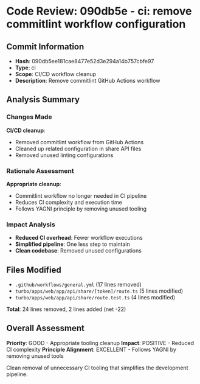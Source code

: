 # Code Review: 090db5e - ci: remove commitlint workflow configuration

## Commit Information

- **Hash**: 090db5ee181cae8477e52d3e294a14b757cbfe97
- **Type**: ci
- **Scope**: CI/CD workflow cleanup
- **Description**: Remove commitlint GitHub Actions workflow

## Analysis Summary

### Changes Made

**CI/CD cleanup**:

- Removed commitlint workflow from GitHub Actions
- Cleaned up related configuration in share API files
- Removed unused linting configurations

### Rationale Assessment

**Appropriate cleanup**:

- Commitlint workflow no longer needed in CI pipeline
- Reduces CI complexity and execution time
- Follows YAGNI principle by removing unused tooling

### Impact Analysis

- **Reduced CI overhead**: Fewer workflow executions
- **Simplified pipeline**: One less step to maintain
- **Clean codebase**: Removed unused configurations

## Files Modified

- `.github/workflows/general.yml` (17 lines removed)
- `turbo/apps/web/app/api/share/[token]/route.ts` (5 lines modified)
- `turbo/apps/web/app/api/share/route.test.ts` (4 lines modified)

**Total**: 24 lines removed, 2 lines added (net -22)

## Overall Assessment

**Priority**: GOOD - Appropriate tooling cleanup
**Impact**: POSITIVE - Reduced CI complexity
**Principle Alignment**: EXCELLENT - Follows YAGNI by removing unused tools

Clean removal of unnecessary CI tooling that simplifies the development pipeline.
